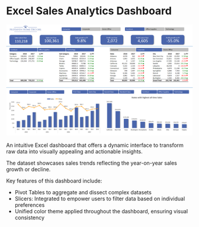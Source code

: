 # Excel Sales Analytics Dashboard

<p align="center">
  <img src="./sales_analytics_dashboard.png" alt="HR Analytics Dashboard" >
</p>

An intuitive Excel dashboard that offers a dynamic interface to transform raw data into visually appealing and actionable insights.

The dataset showcases sales trends reflecting the year-on-year sales growth or decline. 

Key features of this dashboard include:
- Pivot Tables to aggregate and dissect complex datasets
- Slicers: Integrated to empower users to filter data based on individual preferences
- Unified color theme applied throughout the dashboard, ensuring visual consistency



